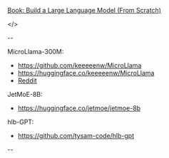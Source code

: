 [Book: Build a Large Language Model (From Scratch)](https://www.manning.com/books/build-a-large-language-model-from-scratch)

</>

--

MicroLlama-300M:  
- https://github.com/keeeeenw/MicroLlama 
- https://huggingface.co/keeeeenw/MicroLlama
- [Reddit](https://reddit.com/r/LocalLLaMA/comments/1bs5cgd/i_pretrained_a_llamabased_300m_llm_and_it/?utm_source=ainews&utm_medium=email&utm_campaign=ainews-adamw-aarond)

JetMoE-8B:
- https://huggingface.co/jetmoe/jetmoe-8b

hlb-GPT:
- https://github.com/tysam-code/hlb-gpt

--


